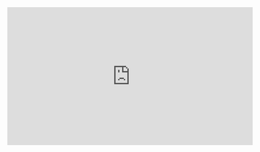 <iframe width="560" height="315" src="https://www.youtube.com/embed/gvkqT_Uoahw?si=hzH7u-Q7e8I-MgGH" title="YouTube video player" frameborder="0" allow="accelerometer; autoplay; clipboard-write; encrypted-media; gyroscope; picture-in-picture; web-share" allowfullscreen></iframe>
